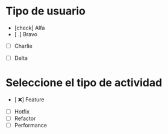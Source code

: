 # Tipo de usuario
- [check] Alfa
- [ .] Bravo 
- [ ] Charlie
- [ ] Delta


# Seleccione el tipo de actividad
- [ ❌] Feature
- [ ] Hotfix
- [ ] Refactor
- [ ] Performance
